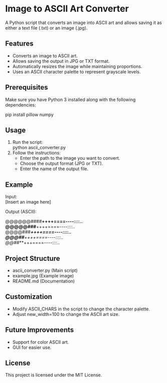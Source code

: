 # Image to ASCII Art Converter  

A Python script that converts an image into ASCII art and allows saving it as either a text file (.txt) or an image (.jpg).  

## Features  
- Converts an image to ASCII art.  
- Allows saving the output in JPG or TXT format.  
- Automatically resizes the image while maintaining proportions.  
- Uses an ASCII character palette to represent grayscale levels.  

## Prerequisites  
Make sure you have Python 3 installed along with the following dependencies:  

pip install pillow numpy  

## Usage  
1. Run the script:  
   python ascii_converter.py  
2. Follow the instructions:  
   - Enter the path to the image you want to convert.  
   - Choose the output format (JPG or TXT).  
   - Enter the name of the output file.  

## Example  
Input:  
[Insert an image here]  

Output (ASCII):  

@@@@@@####****++++====----::::..  
@@@@@###****++++====----::::..  
@@@@###****++++====----::::..  
@@@##***++++====----::::..  
@@##***+++====----::::..  

## Project Structure  
- ascii_converter.py   (Main script)  
- example.jpg          (Example image)  
- README.md            (Documentation)  

## Customization  
- Modify ASCII_CHARS in the script to change the character palette.  
- Adjust new_width=100 to change the ASCII art size.  

## Future Improvements  
- Support for color ASCII art.  
- GUI for easier use.  

## License  
This project is licensed under the MIT License.  
